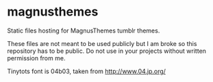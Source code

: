 # magnusthemes
Static files hosting for MagnusThemes tumblr themes.

These files are not meant to be used publicly but I am broke so this repository has to be public.
Do not use in your projects without written permission from me.

Tinytots font is 04b03, taken from http://www.04.jp.org/
